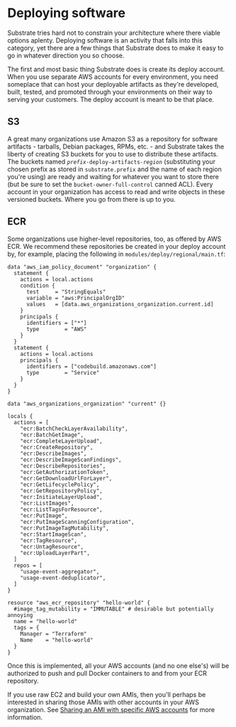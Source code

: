 # Deploying software

Substrate tries hard not to constrain your architecture where there viable options aplenty. Deploying software is an activity that falls into this category, yet there are a few things that Substrate does to make it easy to go in whatever direction you so choose.

The first and most basic thing Substrate does is create its deploy account. When you use separate AWS accounts for every environment, you need someplace that can host your deployable artifacts as they're developed, built, tested, and promoted through your environments on their way to serving your customers. The deploy account is meant to be that place.

## S3

A great many organizations use Amazon S3 as a repository for software artifacts - tarballs, Debian packages, RPMs, etc. - and Substrate takes the liberty of creating S3 buckets for you to use to distribute these artifacts. The buckets named _`prefix`_`-deploy-artifacts-`_`region`_ (substituting your chosen prefix as stored in `substrate.prefix` and the name of each region you're using) are ready and waiting for whatever you want to store there (but be sure to set the `bucket-owner-full-control` canned ACL). Every account in your organization has access to read and write objects in these versioned buckets. Where you go from there is up to you.

## ECR

Some organizations use higher-level repositories, too, as offered by AWS ECR. We recommend these repositories be created in your deploy account by, for example, placing the following in `modules/deploy/regional/main.tf`:

```
data "aws_iam_policy_document" "organization" {
  statement {
    actions = local.actions
    condition {
      test     = "StringEquals"
      variable = "aws:PrincipalOrgID"
      values   = [data.aws_organizations_organization.current.id]
    }
    principals {
      identifiers = ["*"]
      type        = "AWS"
    }
  }
  statement {
    actions = local.actions
    principals {
      identifiers = ["codebuild.amazonaws.com"]
      type        = "Service"
    }
  }
}

data "aws_organizations_organization" "current" {}

locals {
  actions = [
    "ecr:BatchCheckLayerAvailability",
    "ecr:BatchGetImage",
    "ecr:CompleteLayerUpload",
    "ecr:CreateRepository",
    "ecr:DescribeImages",
    "ecr:DescribeImageScanFindings",
    "ecr:DescribeRepositories",
    "ecr:GetAuthorizationToken",
    "ecr:GetDownloadUrlForLayer",
    "ecr:GetLifecyclePolicy",
    "ecr:GetRepositoryPolicy",
    "ecr:InitiateLayerUpload",
    "ecr:ListImages",
    "ecr:ListTagsForResource",
    "ecr:PutImage",
    "ecr:PutImageScanningConfiguration",
    "ecr:PutImageTagMutability",
    "ecr:StartImageScan",
    "ecr:TagResource",
    "ecr:UntagResource",
    "ecr:UploadLayerPart",
  ]
  repos = [
    "usage-event-aggregator",
    "usage-event-deduplicator",
  ]
}

resource "aws_ecr_repository" "hello-world" {
  #image_tag_mutability = "IMMUTABLE" # desirable but potentially annoying
  name = "hello-world"
  tags = {
    Manager = "Terraform"
    Name    = "hello-world"
  }
}
```

Once this is implemented, all your AWS accounts (and no one else's) will be authorized to push and pull Docker containers to and from your ECR repository.

If you use raw EC2 and build your own AMIs, then you'll perhaps be interested in sharing those AMIs with other accounts in your AWS organization. See [Sharing an AMI with specific AWS accounts](https://docs.aws.amazon.com/AWSEC2/latest/UserGuide/sharingamis-explicit.html) for more information.
